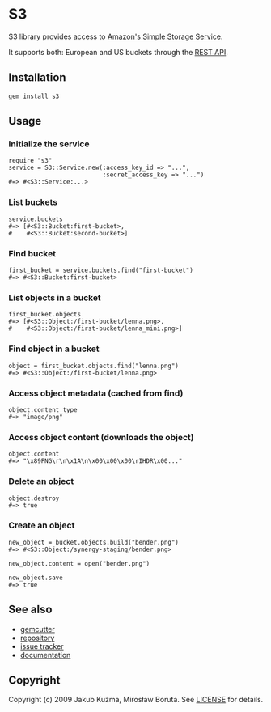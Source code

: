 # S3

S3 library provides access to [Amazon's Simple Storage Service](http://aws.amazon.com/s3/).

It supports both: European and US buckets through the [REST API](http://docs.amazonwebservices.com/AmazonS3/latest/API/APIRest.html).

## Installation

    gem install s3

## Usage

### Initialize the service

    require "s3"
    service = S3::Service.new(:access_key_id => "...",
                              :secret_access_key => "...")
    #=> #<S3::Service:...>

### List buckets

    service.buckets
    #=> [#<S3::Bucket:first-bucket>,
    #    #<S3::Bucket:second-bucket>]

### Find bucket

    first_bucket = service.buckets.find("first-bucket")
    #=> #<S3::Bucket:first-bucket>

### List objects in a bucket

    first_bucket.objects
    #=> [#<S3::Object:/first-bucket/lenna.png>,
    #    #<S3::Object:/first-bucket/lenna_mini.png>]

### Find object in a bucket

    object = first_bucket.objects.find("lenna.png")
    #=> #<S3::Object:/first-bucket/lenna.png>

### Access object metadata (cached from find)

    object.content_type
    #=> "image/png"

### Access object content (downloads the object)

    object.content
    #=> "\x89PNG\r\n\x1A\n\x00\x00\x00\rIHDR\x00..."

### Delete an object

    object.destroy
    #=> true

### Create an object

    new_object = bucket.objects.build("bender.png")
    #=> #<S3::Object:/synergy-staging/bender.png>

    new_object.content = open("bender.png")

    new_object.save
    #=> true

## See also

* [gemcutter](http://gemcutter.org/gems/s3)
* [repository](http://github.com/qoobaa/s3)
* [issue tracker](http://github.com/qoobaa/s3/issues)
* [documentation](http://qoobaa.github.com/s3)

## Copyright

Copyright (c) 2009 Jakub Kuźma, Mirosław Boruta. See [LICENSE](http://github.com/qoobaa/s3/raw/master/LICENSE) for details.
